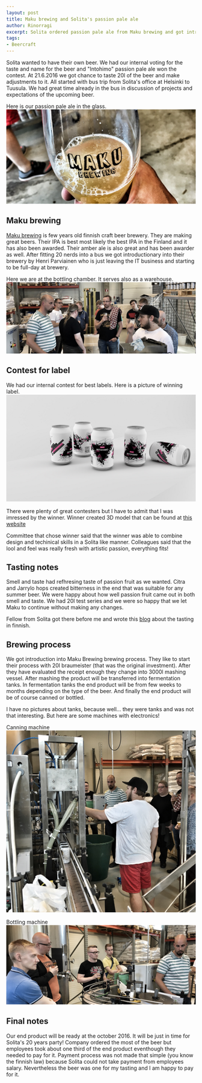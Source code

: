 ```yaml
---
layout: post
title: Maku brewing and Solita's passion pale ale
author: Rinorragi
excerpt: Solita ordered passion pale ale from Maku brewing and got introduction to their craftmenship
tags: 
- Beercraft
---
```

Solita wanted to have their own beer. We had our internal voting for the taste and name for the beer and "Intohimo" passion pale ale won the contest. At 21.6.2016 we got chance to taste 20l of the beer and make adjustments to it. All started with bus trip from Solita's office at Helsinki to Tuusula. We had great time already in the bus in discussion of projects and expectations of the upcoming beer. 

Here is our passion pale ale in the glass. 
![Tools](/img/hello-beercraft/glass_of_beer.jpg)

## Maku brewing

[Maku brewing](http://www.makubrewing.com/) is few years old finnish craft beer brewery. They are making great beers. Their IPA is best most likely the best IPA in the Finland and it has also been awarded. Their amber ale is also great and has been awarder as well. After fitting 20 nerds into a bus we got introductionary into their brewery by Henri Parviainen who is just leaving the IT business and starting to be full-day at brewery. 

Here we are at the bottling chamber. It serves also as a warehouse. 
![Tools](/img/hello-beercraft/the_people.jpg)

## Contest for label 

We had our internal contest for best labels. Here is a picture of winning label. 
![Tools](/img/hello-beercraft/intohimo.png)

There were plenty of great contesters but I have to admit that I was imressed by the winner. Winner created 3D model that can be found at [this website](http://dev.makarainen.org/intohimo/)

Committee that chose winner said that the winner was able to combine design and techinical skills in a Solita like manner. Colleagues said that the lool and feel was really fresh with artistic passion, everything fits!

## Tasting notes

Smell and taste had refhresing taste of passion fruit as we wanted. Citra and Jarrylo hops created bitterness in the end that was suitable for any summer beer. We were happy about how well passion fruit came out in both smell and taste. We had 20l test series and we were so happy that we let Maku to continue without making any changes. 

Fellow from Solita got there before me and wrote this [blog](http://tuopillinen.blogspot.fi/2016/06/pieni-yritysvierailu-maku-brewingille.html) about the tasting in finnish. 

## Brewing process

We got introduction into Maku Brewing brewing process. They like to start their process with 20l braumeister (that was the original investment). After they have evaluated the receipt enough they change into 3000l mashing vessel. After mashing the product will be transferred into fermentation tanks. In fermentation tanks the end product will be from few weeks to months depending on the type of the beer. And finally the end product will be of course canned or bottled.

I have no pictures about tanks, because well... they were tanks and was not that interesting. But here are some machines with electronics! 

Canning machine 
![Tools](/img/hello-beercraft/canning_machine_2.jpg)

Bottling machine
![Tools](/img/hello-beercraft/bottling_machine.jpg)

## Final notes 

Our end product will be ready at the october 2016. It will be just in time for Solita's 20 years party! Company ordered the most of the beer but employees took about one third of the end product eventhough they needed to pay for it. Payment process was not made that simple (you know the finnish law) because Solita could not take payment from employees salary. Nevertheless the beer was one for my tasting and I am happy to pay for it. 
